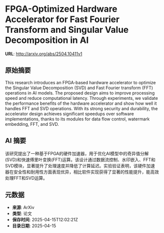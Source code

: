 # FPGA-Optimized Hardware Accelerator for Fast Fourier Transform and Singular Value Decomposition in AI

**URL**: http://arxiv.org/abs/2504.10411v1

## 原始摘要

This research introduces an FPGA-based hardware accelerator to optimize the
Singular Value Decomposition (SVD) and Fast Fourier transform (FFT) operations
in AI models. The proposed design aims to improve processing speed and reduce
computational latency. Through experiments, we validate the performance
benefits of the hardware accelerator and show how well it handles FFT and SVD
operations. With its strong security and durability, the accelerator design
achieves significant speedups over software implementations, thanks to its
modules for data flow control, watermark embedding, FFT, and SVD.


## AI 摘要

该研究提出了一种基于FPGA的硬件加速器，用于优化AI模型中的奇异值分解(SVD)和快速傅里叶变换(FFT)运算。该设计通过数据流控制、水印嵌入、FFT和SVD模块，显著提升了处理速度并降低了计算延迟。实验验证表明，该硬件加速器在安全性和耐用性方面表现优异，相比软件实现获得了显著的性能提升，能高效处理FFT和SVD运算。

## 元数据

- **来源**: ArXiv
- **类型**: 论文
- **保存时间**: 2025-04-15T12:02:21Z
- **目录日期**: 2025-04-15
